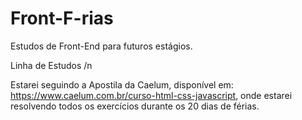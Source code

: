 # Front-F-rias
Estudos de Front-End para futuros estágios.

Linha de Estudos /n

Estarei seguindo a Apostila da Caelum, disponível em: https://www.caelum.com.br/curso-html-css-javascript, 
onde estarei resolvendo todos os exercícios durante os 20 dias de férias.

